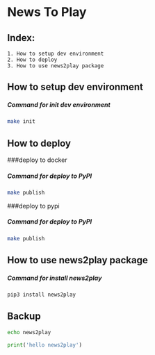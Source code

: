 News To Play
==========

Index:
---
    1. How to setup dev environment
    2. How to deploy
    3. How to use news2play package

How to setup dev environment
---
##### Command for init dev environment
```bash
make init
```

How to deploy
---
###deploy to docker
##### Command for deploy to PyPI
```bash
make publish
```
###deploy to pypi
##### Command for deploy to PyPI
```bash
make publish
```
    
How to use news2play package
---
##### Command for install news2play
```bash
pip3 install news2play
```

Backup
---
```bash
echo news2play

```
```python
print('hello news2play')

```
```javascript

```